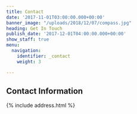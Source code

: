 ```yaml
---
title: Contact
date: '2017-11-01T03:00:00.000+00:00'
banner_image: "/uploads/2018/12/07/compass.jpg"
heading: Get In Touch
publish_date: '2017-12-01T04:00:00.000+00:00'
show_staff: true
menu:
  navigation:
    identifier: _contact
    weight: 3

---
```

## Contact Information

{% include address.html %}